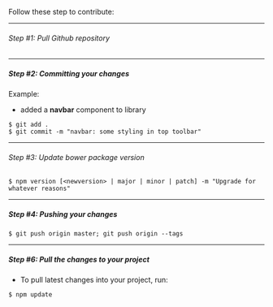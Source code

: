 Follow these step to contribute:  

---

###### Step #1: Pull Github repository ######

---

##### Step #2: Committing your changes #####

Example:
- added a **navbar** component to library

```Shell
$ git add .
$ git commit -m "navbar: some styling in top toolbar"
```

---

###### Step #3: Update bower package version ######
```Shell
$ npm version [<newversion> | major | minor | patch] -m "Upgrade for whatever reasons"
```

---

##### Step #4: Pushing your changes #####

```Shell
$ git push origin master; git push origin --tags
```

---

##### Step #6: Pull the changes to your project #####

- To pull latest changes into your project, run:
```Shell
$ npm update
```

